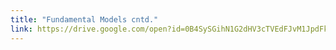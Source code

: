 ```yaml
---
title: "Fundamental Models cntd."
link: https://drive.google.com/open?id=0B4SySGihN1G2dHV3cTVEdFJvM1JpdFk5UFFJQnZqeTY4Slpj
---
```

